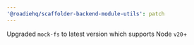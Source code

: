 ```yaml
---
'@roadiehq/scaffolder-backend-module-utils': patch
---
```


Upgraded `mock-fs` to latest version which supports Node `v20`+
